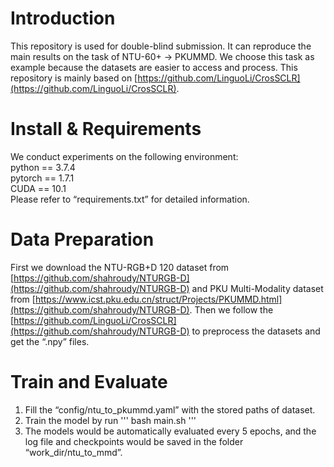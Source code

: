 # Introduction
This repository is used for double-blind submission. It can reproduce the main results on the task of NTU-60+ -> PKUMMD. We choose this task as example because the datasets are easier to access and process. This repository is mainly based on [https://github.com/LinguoLi/CrosSCLR](https://github.com/LinguoLi/CrosSCLR).
# Install & Requirements
We conduct experiments on the following environment: <br>
python == 3.7.4 <br>
pytorch == 1.7.1 <br>
CUDA == 10.1 <br>
Please refer to “requirements.txt” for detailed information.
# Data Preparation
First we download the NTU-RGB+D 120 dataset from [https://github.com/shahroudy/NTURGB-D](https://github.com/shahroudy/NTURGB-D) and
PKU Multi-Modality dataset from [https://www.icst.pku.edu.cn/struct/Projects/PKUMMD.html](https://github.com/shahroudy/NTURGB-D). Then we
follow the [https://github.com/LinguoLi/CrosSCLR](https://github.com/shahroudy/NTURGB-D) to preprocess the datasets and get the “.npy”
files. 
# Train and Evaluate
1. Fill the “config/ntu_to_pkummd.yaml” with the stored paths of dataset. <br>
2. Train the model by run 
   '''
   bash main.sh
   '''
3. The models would be automatically evaluated every 5 epochs, and the log file and checkpoints would be saved in the folder “work_dir/ntu_to_mmd”.
